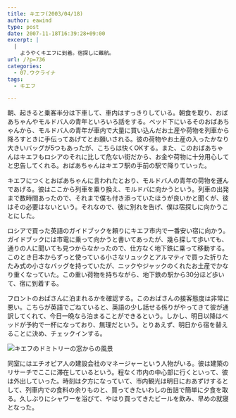 ```yaml
---
title: キエフ(2003/04/18)
author: eawind
type: post
date: 2007-11-18T16:39:28+09:00
excerpt: |
  |
    ようやくキエフに到着。宿探しに難航。
url: /?p=736
categories:
  - 07.ウクライナ
tags:
  - キエフ

---
```

朝、起きると乗客半分は下車して、車内はすっきりしている。朝食を取り、おばあちゃんやモルドバ人の青年といろいろ話をする。ベッド下にいるそのおばあちゃんから、モルドバ人の青年が車内で大量に買い込んだお土産や荷物を列車から降ろすときに手伝ってあげてとお願いされる。彼の荷物やお土産の入ったかなり大きいバッグが5つもあったが、こちらは快くOKする。また、このおばあちゃんはキエフもロシアのそれに比して危ない街だから、お金や荷物に十分用心してと忠告してくれる。おばあちゃんはキエフ駅の手前の駅で降りていった。

キエフにつくとおばあちゃんに言われたとおり、モルドバ人の青年の荷物を運んであげる。彼はここから列車を乗り換え、モルドバに向かうという。列車の出発まで数時間あったので、それまで僕も付き添っていたほうが良いかと聞くが、彼はその必要はないという。それなので、彼に別れを告げ、僕は宿探しに向かうことにした。

ロシアで買った英語のガイドブックを頼りにキエフ市内で一番安い宿に向かう。ガイドブックには市電に乗って向かうと書いてあったが、幾ら探して歩いても、通りの人に聞いても見つからなかったので、仕方なく地下鉄に乗って移動する。このとき日本からずっと使っている小さなリュックとアルマティで買った折りたたみ式の小さなバッグを持っていたが、ニックやジャックのくれたお土産でかなり重くなっていた。この重い荷物を持ちながら、地下鉄の駅から30分ほど歩いて、宿に到着する。

フロントのおばさんに泊まれるかを確認する。このおばさんの接客態度は非常に悪い。こちらが英語でごねていると、英語の少し話せる係りがやってきて彼が通訳してくれて、今日一晩なら泊まることができるという。しかし、明日以降はベッドが予約で一杯になっており、無理だという。とりあえず、明日から宿を替えることに決め、チェックインする。

![キエフのドミトリーの窓からの風景](/img/wp/2007/11/200304182113301.jpg)

同室にはエチオピア人の建設会社のマネージャーという人物がいる。彼は建築のリサーチでここに滞在しているという。程なく市内の中心部に行くといって、彼は外出していった。時刻は夕方になっていて、市内観光は明日におあずけするとして、列車内での食料の余りものと、買ってきたいわしの缶詰で簡単に夕食を取る。久しぶりにシャワーを浴びて、やはり買ってきたビールを飲み、早めの就寝となった。
